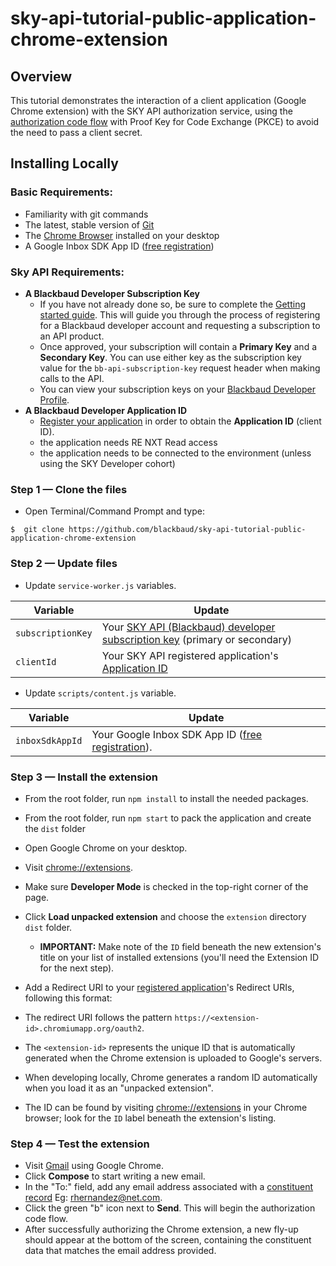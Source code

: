 # sky-api-tutorial-public-application-chrome-extension

## Overview
This tutorial demonstrates the interaction of a client application (Google Chrome extension) with the SKY API authorization service, using the [authorization code flow](https://tools.ietf.org/html/rfc6749#section-1.3.2) with Proof Key for Code Exchange (PKCE) to avoid the need to pass a client secret.

## Installing Locally

### Basic Requirements:

- Familiarity with git commands
- The latest, stable version of [Git](https://git-scm.com/)
- The [Chrome Browser](https://www.google.com/chrome/browser/desktop/) installed on your desktop
- A Google Inbox SDK App ID ([free registration](https://www.inboxsdk.com/register))

### Sky API Requirements:

- **A Blackbaud Developer Subscription Key**
    - If you have not already done so, be sure to complete the [Getting started guide](https://developer.blackbaud.com/skyapi/docs/getting-started). This will guide you through the process of registering for a Blackbaud developer account and requesting a subscription to an API product.
    - Once approved, your subscription will contain a **Primary Key** and a **Secondary Key**.  You can use either key as the subscription key value for the `bb-api-subscription-key` request header when making calls to the API.
    - You can view your subscription keys on your [Blackbaud Developer Profile](https://developer.blackbaud.com/subscriptions/).
- **A Blackbaud Developer Application ID**
    - [Register your application](https://developer.blackbaud.com/apps/) in order to obtain the **Application ID** (client ID).
    - the application needs RE NXT Read access
    - the application needs to be connected to the environment (unless using the SKY Developer cohort)

### Step 1 — Clone the files
- Open Terminal/Command Prompt and type:
```
$  git clone https://github.com/blackbaud/sky-api-tutorial-public-application-chrome-extension
```

### Step 2 — Update files
- Update `service-worker.js` variables.

| Variable | Update |
| --- | --- |
| `subscriptionKey` | Your [SKY API (Blackbaud) developer subscription key](https://developer.blackbaud.com/subscriptions/) (primary or secondary) |
| `clientId` | Your SKY API registered application's [Application ID](https://developer.blackbaud.com/apps/) |

- Update `scripts/content.js` variable.

| Variable | Update |
| --- | --- |
| `inboxSdkAppId` | Your Google Inbox SDK App ID ([free registration](https://www.inboxsdk.com/register)). |

### Step 3 — Install the extension
- From the root folder, run `npm install` to install the needed packages.
- From the root folder, run `npm start` to pack the application and create the `dist` folder
- Open Google Chrome on your desktop.
- Visit [chrome://extensions](chrome://extensions).
- Make sure **Developer Mode** is checked in the top-right corner of the page.
- Click **Load unpacked extension** and choose the `extension` directory `dist` folder.
    - **IMPORTANT:** Make note of the `ID` field beneath the new extension's title on your list of installed extensions (you'll need the Extension ID for the next step).
- Add a Redirect URI to your [registered application](https://developer.blackbaud.com/apps/)'s Redirect URIs, following this format:<br>
  
- The redirect URI follows the pattern `https://<extension-id>.chromiumapp.org/oauth2`.
- The `<extension-id>` represents the unique ID that is automatically generated when the Chrome extension is uploaded to Google's servers.
- When developing locally, Chrome generates a random ID automatically when you load it as an "unpacked extension".
- The ID can be found by visiting [chrome://extensions](chrome://extensions) in your Chrome browser; look for the `ID` label beneath the extension's listing.

### Step 4 — Test the extension
- Visit [Gmail](http://mail.google.com/) using Google Chrome.
- Click **Compose** to start writing a new email.
- In the "To:" field, add any email address associated with a [constituent record](https://renxt.blackbaud.com/lists/constituents) Eg: rhernandez@net.com.
- Click the green "b" icon next to **Send**. This will begin the authorization code flow.
- After successfully authorizing the Chrome extension, a new fly-up should appear at the bottom of the screen, containing the constituent data that matches the email address provided.
